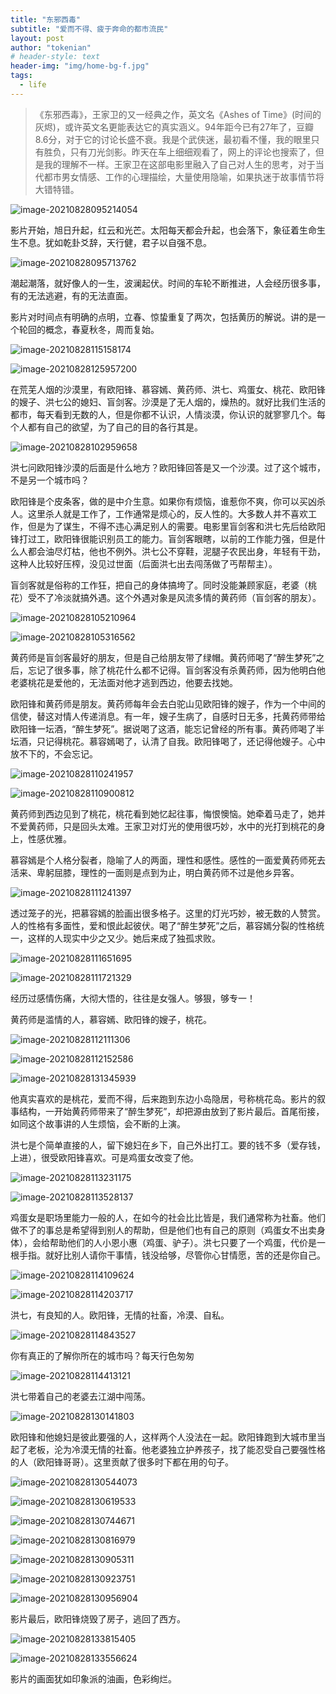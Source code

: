 ```yaml
---
title: "东邪西毒"
subtitle: "爱而不得、疲于奔命的都市流民"
layout: post
author: "tokenian"
# header-style: text
header-img: "img/home-bg-f.jpg"
tags:
  - life
---
```


> 《东邪西毒》，王家卫的又一经典之作，英文名《Ashes of Time》(时间的灰烬)，或许英文名更能表达它的真实涵义。94年距今已有27年了，豆瓣8.6分，对于它的讨论长盛不衰。我是个武侠迷，最初看不懂，我的眼里只有胜负，只有刀光剑影。昨天在车上细细观看了，网上的评论也搜索了，但是我的理解不一样。王家卫在这部电影里融入了自己对人生的思考，对于当代都市男女情感、工作的心理描绘，大量使用隐喻，如果执迷于故事情节将大错特错。

![image-20210828095214054](https://gitee.com/tokenian/images-bed/raw/master/img/image-20210828095214054.png)

影片开始，旭日升起，红云和光芒。太阳每天都会升起，也会落下，象征着生命生生不息。犹如乾卦爻辞，天行健，君子以自强不息。

![image-20210828095713762](https://gitee.com/tokenian/images-bed/raw/master/img/image-20210828095713762.png)

潮起潮落，就好像人的一生，波澜起伏。时间的车轮不断推进，人会经历很多事，有的无法逃避，有的无法直面。

影片对时间点有明确的点明，立春、惊蛰重复了两次，包括黄历的解说。讲的是一个轮回的概念，春夏秋冬，周而复始。

![image-20210828115158174](https://gitee.com/tokenian/images-bed/raw/master/img/image-20210828115158174.png)

![image-20210828125957200](https://gitee.com/tokenian/images-bed/raw/master/img/image-20210828125957200.png)

在荒芜人烟的沙漠里，有欧阳锋、慕容嫣、黄药师、洪七、鸡蛋女、桃花、欧阳锋的嫂子、洪七公的媳妇、盲剑客。沙漠是了无人烟的，燥热的。就好比我们生活的都市，每天看到无数的人，但是你都不认识，人情淡漠，你认识的就寥寥几个。每个人都有自己的欲望，为了自己的目的各行其是。

![image-20210828102959658](https://gitee.com/tokenian/images-bed/raw/master/img/image-20210828102959658.png)

洪七问欧阳锋沙漠的后面是什么地方？欧阳锋回答是又一个沙漠。过了这个城市，不是另一个城市吗？

欧阳锋是个皮条客，做的是中介生意。如果你有烦恼，谁惹你不爽，你可以买凶杀人。这里杀人就是工作了，工作通常是烦心的，反人性的。大多数人并不喜欢工作，但是为了谋生，不得不违心满足别人的需要。电影里盲剑客和洪七先后给欧阳锋打过工，欧阳锋很能识别员工的能力。盲剑客眼瞎，以前的工作能力强，但是什么人都会油尽灯枯，他也不例外。洪七公不穿鞋，泥腿子农民出身，年轻有干劲，这种人比较好压榨，没见过世面（后面洪七出去闯荡做了丐帮帮主）。

盲剑客就是俗称的工作狂，把自己的身体搞垮了。同时没能兼顾家庭，老婆（桃花）受不了冷淡就搞外遇。这个外遇对象是风流多情的黄药师（盲剑客的朋友）。

![image-20210828105210964](https://gitee.com/tokenian/images-bed/raw/master/img/image-20210828105210964.png)

![image-20210828105316562](https://gitee.com/tokenian/images-bed/raw/master/img/image-20210828105316562.png)

黄药师是盲剑客最好的朋友，但是自己给朋友带了绿帽。黄药师喝了“醉生梦死”之后，忘记了很多事，除了桃花什么都不记得。盲剑客没有杀黄药师，因为他明白他老婆桃花是爱他的，无法面对他才逃到西边，他要去找她。

欧阳锋和黄药师是朋友。黄药师每年会去白驼山见欧阳锋的嫂子，作为一个中间的信使，替这对情人传递消息。有一年，嫂子生病了，自感时日无多，托黄药师带给欧阳锋一坛酒，“醉生梦死”。据说喝了这酒，能忘记曾经的所有事。黄药师喝了半坛酒，只记得桃花。慕容嫣喝了，认清了自我。欧阳锋喝了，还记得他嫂子。心中放不下的，不会忘记。

![image-20210828110241957](https://gitee.com/tokenian/images-bed/raw/master/img/image-20210828110241957.png)

![image-20210828110900812](https://gitee.com/tokenian/images-bed/raw/master/img/image-20210828110900812.png)

黄药师到西边见到了桃花，桃花看到她忆起往事，悔恨懊恼。她牵着马走了，她并不爱黄药师，只是回头太难。王家卫对灯光的使用很巧妙，水中的光打到桃花的身上，性感优雅。

慕容嫣是个人格分裂者，隐喻了人的两面，理性和感性。感性的一面爱黄药师死去活来、卑躬屈膝，理性的一面则是点到为止，明白黄药师不过是他乡异客。

![image-20210828111241397](https://gitee.com/tokenian/images-bed/raw/master/img/image-20210828111241397.png)

透过笼子的光，把慕容嫣的脸画出很多格子。这里的灯光巧妙，被无数的人赞赏。人的性格有多面性，爱和恨此起彼伏。喝了“醉生梦死”之后，慕容嫣分裂的性格统一，这样的人现实中少之又少。她后来成了独孤求败。

![image-20210828111651695](https://gitee.com/tokenian/images-bed/raw/master/img/image-20210828111651695.png)

![image-20210828111721329](https://gitee.com/tokenian/images-bed/raw/master/img/image-20210828111721329.png)

经历过感情伤痛，大彻大悟的，往往是女强人。够狠，够专一！

黄药师是滥情的人，慕容嫣、欧阳锋的嫂子，桃花。

![image-20210828112111306](https://gitee.com/tokenian/images-bed/raw/master/img/image-20210828112111306.png)

![image-20210828112152586](https://gitee.com/tokenian/images-bed/raw/master/img/image-20210828112152586.png)

![image-20210828131345939](https://gitee.com/tokenian/images-bed/raw/master/img/image-20210828131345939.png)

他真实喜欢的是桃花，爱而不得，后来跑到东边小岛隐居，号称桃花岛。影片的叙事结构，一开始黄药师带来了“醉生梦死”，却把源由放到了影片最后。首尾衔接，如同这个故事讲的人生烦恼，会不断的上演。

洪七是个简单直接的人，留下媳妇在乡下，自己外出打工。要的钱不多（爱存钱，上进），很受欧阳锋喜欢。可是鸡蛋女改变了他。

![image-20210828113231175](https://gitee.com/tokenian/images-bed/raw/master/img/image-20210828113231175.png)

![image-20210828113528137](https://gitee.com/tokenian/images-bed/raw/master/img/image-20210828113528137.png)

鸡蛋女是职场里能力一般的人，在如今的社会比比皆是，我们通常称为社畜。他们做不了的事总是希望得到别人的帮助，但是他们也有自己的原则（鸡蛋女不出卖身体），会给帮助他们的人小恩小惠（鸡蛋、驴子）。洪七只要了一个鸡蛋，代价是一根手指。就好比别人请你干事情，钱没给够，尽管你心甘情愿，苦的还是你自己。

![image-20210828114109624](https://gitee.com/tokenian/images-bed/raw/master/img/image-20210828114109624.png)

![image-20210828114203717](https://gitee.com/tokenian/images-bed/raw/master/img/image-20210828114203717.png)

洪七，有良知的人。欧阳锋，无情的社畜，冷漠、自私。

![image-20210828114843527](https://gitee.com/tokenian/images-bed/raw/master/img/image-20210828114843527.png)

你有真正的了解你所在的城市吗？每天行色匆匆

![image-20210828114413121](https://gitee.com/tokenian/images-bed/raw/master/img/image-20210828114413121.png)

洪七带着自己的老婆去江湖中闯荡。

![image-20210828130141803](https://gitee.com/tokenian/images-bed/raw/master/img/image-20210828130141803.png)

欧阳锋和他媳妇是彼此要强的人，这样两个人没法在一起。欧阳锋跑到大城市里当起了老板，沦为冷漠无情的社畜。他老婆独立护养孩子，找了能忍受自己要强性格的人（欧阳锋哥哥）。这里贡献了很多时下都在用的句子。

![image-20210828130544073](https://gitee.com/tokenian/images-bed/raw/master/img/image-20210828130544073.png)

![image-20210828130619533](https://gitee.com/tokenian/images-bed/raw/master/img/image-20210828130619533.png)

![image-20210828130744671](https://gitee.com/tokenian/images-bed/raw/master/img/image-20210828130744671.png)

![image-20210828130816979](https://gitee.com/tokenian/images-bed/raw/master/img/image-20210828130816979.png)

![image-20210828130905311](https://gitee.com/tokenian/images-bed/raw/master/img/image-20210828130905311.png)

![image-20210828130923751](https://gitee.com/tokenian/images-bed/raw/master/img/image-20210828130923751.png)

![image-20210828130956904](https://gitee.com/tokenian/images-bed/raw/master/img/image-20210828130956904.png)

影片最后，欧阳锋烧毁了房子，逃回了西方。

![image-20210828133815405](https://gitee.com/tokenian/images-bed/raw/master/img/image-20210828133815405.png)

![image-20210828133556624](https://gitee.com/tokenian/images-bed/raw/master/img/image-20210828133556624.png)

影片的画面犹如印象派的油画，色彩绚烂。
